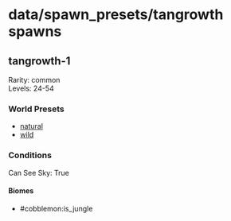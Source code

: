 # data/spawn_presets/tangrowth spawns  
  
## tangrowth-1  
Rarity: common  
Levels: 24-54  
  
### World Presets  
* [natural](/data/spawn_data/natural.md)  
* [wild](/data/spawn_data/wild.md)  
  
### Conditions  
Can See Sky: True  
  
#### Biomes  
  * #cobblemon:is_jungle
  
